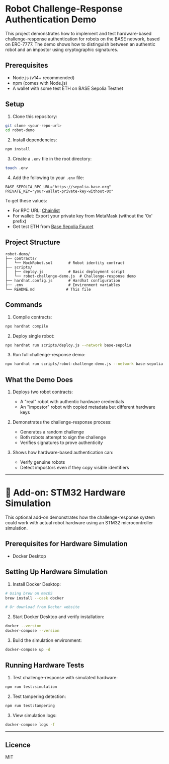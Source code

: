 # Robot Challenge-Response Authentication Demo

This project demonstrates how to implement and test hardware-based challenge-response authentication for robots on the BASE network, based on ERC-7777. The demo shows how to distinguish between an authentic robot and an impostor using cryptographic signatures.

## Prerequisites

- Node.js (v14+ recommended)
- npm (comes with Node.js)
- A wallet with some test ETH on BASE Sepolia Testnet

## Setup

1. Clone this repository:

```bash
git clone <your-repo-url>
cd robot-demo
```

2. Install dependencies:

```bash
npm install
```

3. Create a `.env` file in the root directory:

```bash
touch .env
```

4. Add the following to your `.env` file:

```
BASE_SEPOLIA_RPC_URL="https://sepolia.base.org"
PRIVATE_KEY="your-wallet-private-key-without-0x"
```

To get these values:

- For RPC URL: [Chainlist](https://chainlist.org/chain/8453)
- For wallet: Export your private key from MetaMask (without the '0x' prefix)
- Get test ETH from [Base Sepolia Faucet](https://www.coinbase.com/faucets/base-sepolia-faucet)

## Project Structure

```
robot-demo/
├── contracts/
│   └── MockRobot.sol       # Robot identity contract
├── scripts/
│   ├── deploy.js           # Basic deployment script
│   └── robot-challenge-demo.js  # Challenge-response demo
├── hardhat.config.js       # Hardhat configuration
├── .env                    # Environment variables
└── README.md              # This file
```

## Commands

1. Compile contracts:

```bash
npx hardhat compile
```

2. Deploy single robot:

```bash
npx hardhat run scripts/deploy.js --network base-sepolia
```

3. Run full challenge-response demo:

```bash
npx hardhat run scripts/robot-challenge-demo.js --network base-sepolia
```

## What the Demo Does

1. Deploys two robot contracts:

   - A "real" robot with authentic hardware credentials
   - An "impostor" robot with copied metadata but different hardware keys
2. Demonstrates the challenge-response process:

   - Generates a random challenge
   - Both robots attempt to sign the challenge
   - Verifies signatures to prove authenticity
3. Shows how hardware-based authentication can:

   - Verify genuine robots
   - Detect impostors even if they copy visible identifiers

---

# 🔧 Add-on: STM32 Hardware Simulation

This optional add-on demonstrates how the challenge-response system could work with actual robot hardware using an STM32 microcontroller simulation.

## Prerequisites for Hardware Simulation

- Docker Desktop

## Setting Up Hardware Simulation

1. Install Docker Desktop:

```bash
# Using brew on macOS
brew install --cask docker

# Or download from Docker website
```

2. Start Docker Desktop and verify installation:

```bash
docker --version
docker-compose --version
```

3. Build the simulation environment:

```bash
docker-compose up -d
```

## Running Hardware Tests

1. Test challenge-response with simulated hardware:

```bash
npm run test:simulation
```

2. Test tampering detection:

```bash
npm run test:tampering
```

3. View simulation logs:

```bash
docker-compose logs -f
```

---
## Licence
MIT
